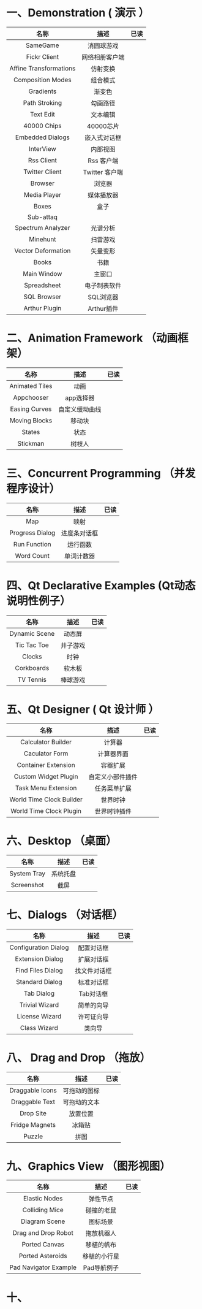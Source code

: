 ﻿﻿﻿﻿# 一、Demonstration ( 演示 ）名称                             | 描述                              | 已读:-:                                  | :-:                                  | :-: SameGame                   | 消圆球游戏                  |Fickr Client                    | 网络相册客户端          |Affine Transformations | 仿射变换                     |Composition Modes     | 组合模式                     |Gradients                      | 渐变色                         |Path Stroking                | 勾画路径                     |Text Edit                        | 文本编辑                     |40000 Chips                  | 40000芯片                  |Embedded Dialogs       | 嵌入式对话框              |InterView                      | 内部视图                     |Rss Client                      | Rss 客户端                  |Twitter Client                | Twitter 客户端            |Browser                        | 浏览器                         |Media Player                | 媒体播放器                  |Boxes                            | 盒子                            |Sub-attaq                     |                                     |Spectrum Analyzer       | 光谱分析                     |Minehunt                      | 扫雷游戏                     |Vector Deformation      | 矢量变形                     |Books                            | 书籍                            |Main Window               | 主窗口                         |Spreadsheet                  | 电子制表软件              |SQL Browser                  | SQL浏览器                  |Arthur Plugin                 | Arthur插件                  |# 二、Animation Framework （动画框架）名称 | 描述 | 已读:-: | :-: | :-:Animated Tiles | 动画 |Appchooser | app选择器 |Easing Curves | 自定义缓动曲线 |Moving Blocks | 移动块 |States | 状态 | Stickman | 树枝人 |# 三、Concurrent Programming （并发程序设计）名称 | 描述 | 已读:-: | :-: | :-:Map | 映射 |Progress Dialog | 进度条对话框 |Run Function | 运行函数 |Word Count | 单词计数器 |# 四、Qt Declarative Examples (Qt动态说明性例子）名称 | 描述 | 已读:-: | :-: | :-:Dynamic Scene | 动态屏 |Tic Tac Toe | 井子游戏 |Clocks | 时钟 |Corkboards | 软木板 |TV Tennis | 棒球游戏 |# 五、Qt Designer ( Qt 设计师 ）名称 | 描述 | 已读:-: | :-: | :-:Calculator Builder | 计算器 |Caculator Form | 计算器界面 |Container Extension | 容器扩展 |Custom Widget Plugin | 自定义小部件插件 |Task Menu Extension | 任务菜单扩展 |World Time Clock Builder | 世界时钟 |World Time Clock Plugin | 世界时钟插件 |# 六、Desktop （桌面）名称 | 描述 | 已读:-: | :-: | :-:System Tray | 系统托盘 |Screenshot | 截屏 |# 七、Dialogs （对话框）名称 | 描述 | 已读:-: | :-: | :-:Configuration Dialog | 配置对话框 |Extension Dialog | 扩展对话框 |Find Files Dialog | 找文件对话框 |Standard Dialog | 标准对话框 |Tab Dialog | Tab对话框 |Trivial Wizard | 简单的向导 |License Wizard | 许可证向导 |Class Wizard | 类向导 |# 八、 Drag and Drop （拖放）名称 | 描述 | 已读:-: | :-: | :-:Draggable Icons | 可拖动的图标 |Draggable Text  | 可拖动的文本 |Drop Site | 放置位置 |Fridge Magnets | 冰箱贴 |Puzzle | 拼图 |# 九、Graphics View （图形视图）名称 | 描述 | 已读:-: | :-: | :-:Elastic Nodes | 弹性节点 |Colliding Mice | 碰撞的老鼠 |Diagram Scene | 图标场景 |Drag and Drop Robot | 拖放机器人 |Ported Canvas | 移植的帆布 |Ported Asteroids | 移植的小行星 |Pad Navigator Example | Pad导航例子 |# 十、